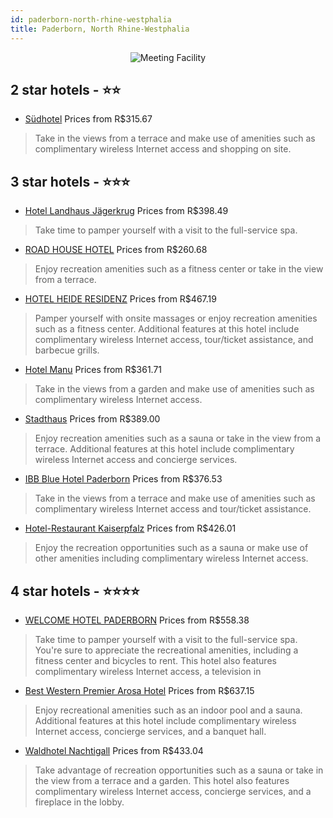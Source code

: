 ```yaml
---
id: paderborn-north-rhine-westphalia
title: Paderborn, North Rhine-Westphalia
---
```


<center><img src="https://i.travelapi.com/hotels/2000000/1720000/1712700/1712689/5ebf2797_z.jpg" alt="Meeting Facility" /></center>


##  2 star hotels - ⭐️⭐️

-    [Südhotel](https://us.hurb.com/hotels/paderborn/sudhotel-JNP-JP743500?cmp=18055) Prices from R$315.67
   > Take in the views from a terrace and make use of amenities such as complimentary wireless Internet access and shopping on site.

##  3 star hotels - ⭐️⭐️⭐️

-    [Hotel Landhaus Jägerkrug](https://us.hurb.com/hotels/paderborn/hotel-landhaus-jagerkrug-JNP-JP719985?cmp=18055) Prices from R$398.49
   > Take time to pamper yourself with a visit to the full-service spa.
-    [ROAD HOUSE HOTEL](https://us.hurb.com/hotels/paderborn/road-house-hotel-JNP-JP869626?cmp=18055) Prices from R$260.68
   > Enjoy recreation amenities such as a fitness center or take in the view from a terrace.
-    [HOTEL HEIDE RESIDENZ](https://us.hurb.com/hotels/paderborn/hotel-heide-residenz-JNP-JP348898?cmp=18055) Prices from R$467.19
   > Pamper yourself with onsite massages or enjoy recreation amenities such as a fitness center. Additional features at this hotel include complimentary wireless Internet access, tour/ticket assistance, and barbecue grills.
-    [Hotel Manu](https://us.hurb.com/hotels/paderborn/hotel-manu-JNP-JP743355?cmp=18055) Prices from R$361.71
   > Take in the views from a garden and make use of amenities such as complimentary wireless Internet access.
-    [Stadthaus](https://us.hurb.com/hotels/paderborn/stadthaus-JNP-JP302780?cmp=18055) Prices from R$389.00
   > Enjoy recreation amenities such as a sauna or take in the view from a terrace. Additional features at this hotel include complimentary wireless Internet access and concierge services.
-    [IBB Blue Hotel Paderborn](https://us.hurb.com/hotels/paderborn/ibb-blue-hotel-paderborn-JNP-JP02748W?cmp=18055) Prices from R$376.53
   > Take in the views from a terrace and make use of amenities such as complimentary wireless Internet access and tour/ticket assistance.
-    [Hotel-Restaurant Kaiserpfalz](https://us.hurb.com/hotels/paderborn/hotel-restaurant-kaiserpfalz-JNP-JP868208?cmp=18055) Prices from R$426.01
   > Enjoy the recreation opportunities such as a sauna or make use of other amenities including complimentary wireless Internet access.

##  4 star hotels - ⭐️⭐️⭐️⭐️

-    [WELCOME HOTEL PADERBORN](https://us.hurb.com/hotels/paderborn/welcome-hotel-paderborn-JNP-JP007747?cmp=18055) Prices from R$558.38
   > Take time to pamper yourself with a visit to the full-service spa. You're sure to appreciate the recreational amenities, including a fitness center and bicycles to rent. This hotel also features complimentary wireless Internet access, a television in
-    [Best Western Premier Arosa Hotel](https://us.hurb.com/hotels/paderborn/best-western-premier-arosa-hotel-JNP-JP989545?cmp=18055) Prices from R$637.15
   > Enjoy recreational amenities such as an indoor pool and a sauna. Additional features at this hotel include complimentary wireless Internet access, concierge services, and a banquet hall.
-    [Waldhotel Nachtigall](https://us.hurb.com/hotels/paderborn/waldhotel-nachtigall-JNP-JP306920?cmp=18055) Prices from R$433.04
   > Take advantage of recreation opportunities such as a sauna or take in the view from a terrace and a garden. This hotel also features complimentary wireless Internet access, concierge services, and a fireplace in the lobby.
